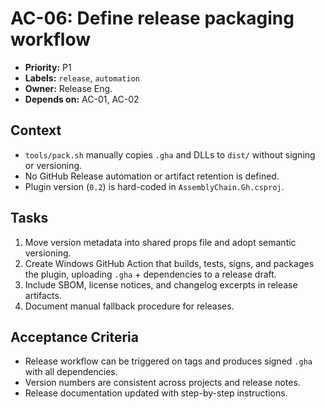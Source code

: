 # AC-06: Define release packaging workflow

- **Priority:** P1
- **Labels:** `release`, `automation`
- **Owner:** Release Eng.
- **Depends on:** AC-01, AC-02

## Context

* `tools/pack.sh` manually copies `.gha` and DLLs to `dist/` without signing or versioning.
* No GitHub Release automation or artifact retention is defined.
* Plugin version (`0.2`) is hard-coded in `AssemblyChain.Gh.csproj`.

## Tasks

1. Move version metadata into shared props file and adopt semantic versioning.
2. Create Windows GitHub Action that builds, tests, signs, and packages the plugin, uploading `.gha` + dependencies to a release draft.
3. Include SBOM, license notices, and changelog excerpts in release artifacts.
4. Document manual fallback procedure for releases.

## Acceptance Criteria

- Release workflow can be triggered on tags and produces signed `.gha` with all dependencies.
- Version numbers are consistent across projects and release notes.
- Release documentation updated with step-by-step instructions.

